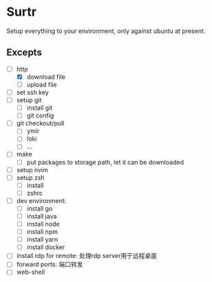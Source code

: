 # Surtr

Setup everything to your environment, only against ubuntu at present.

## Excepts

- [ ] http
    - [x] download file
    - [ ] upload file
- [ ] set ssh key
- [ ] setup git
    - [ ] install git
    - [ ] git config
- [ ] git checkout/pull
    - [ ] ymir
    - [ ] loki
    - [ ] ...
- [ ] make
    - [ ] put packages to storage path, let it can be downloaded
- [ ] setup nvim
- [ ] setup zsh
    - [ ] install
    - [ ] zshrc
- [ ] dev environment:
    - [ ] install go
    - [ ] install java
    - [ ] install node
    - [ ] install npm
    - [ ] install yarn
    - [ ] install docker
- [ ] install rdp for remote: 处理rdp server用于远程桌面
- [ ] forward ports: 端口转发
- [ ] web-shell
